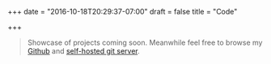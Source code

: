 +++
date = "2016-10-18T20:29:37-07:00"
draft = false
title = "Code"

+++

> Showcase of projects coming soon. Meanwhile feel free to browse my [Github](https://github.com/sadmansk) and [self-hosted git server](https://git.sadmansk.com).

